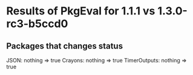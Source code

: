 # Results of PkgEval for 1.1.1 vs 1.3.0-rc3-b5ccd0
## Packages that changes status
JSON: nothing => true
Crayons: nothing => true
TimerOutputs: nothing => true
